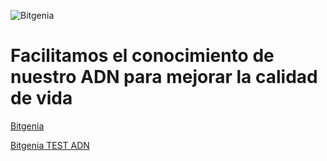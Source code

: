 ![Bitgenia](https://www.bitgenia.com/wp-content/uploads/2021/10/logo.svg)


# Facilitamos el conocimiento de **nuestro ADN** para mejorar la calidad de vida

[Bitgenia](https://bitgenia.com)

[Bitgenia TEST ADN](https://bitgeniatestadn.com)